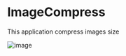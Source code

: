 # ImageCompress
This application compress images size


![image](https://user-images.githubusercontent.com/51339282/159437870-774fa858-c3ce-4e0c-9bab-ccb15f6cea73.png)

